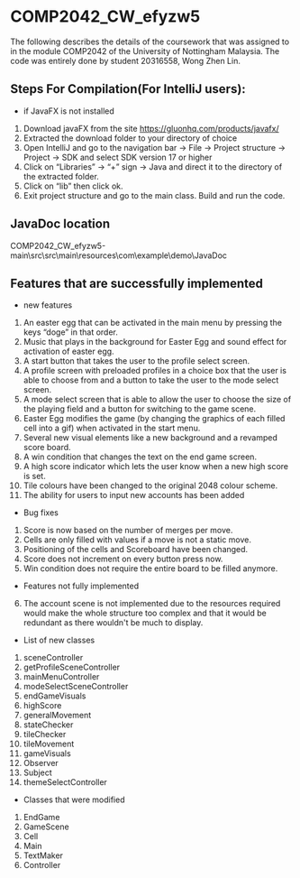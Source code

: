 # COMP2042_CW_efyzw5
The following describes the details of the coursework that was assigned to in the module COMP2042 of the University of Nottingham Malaysia. The code was entirely done by student 20316558, Wong Zhen Lin. 

## Steps For Compilation(For IntelliJ users):
- if JavaFX is not installed
1. Download javaFX from the site https://gluonhq.com/products/javafx/  
2. Extracted the download folder to your directory of choice
3. Open IntelliJ and go to the navigation bar -> File -> Project structure -> Project -> SDK and select SDK version 17 or higher
4. Click on “Libraries” -> “+” sign -> Java and direct it to the directory of the extracted folder.
5. Click on “lib” then click ok.
6. Exit project structure and go to the main class. Build and run the code.

## JavaDoc location
COMP2042_CW_efyzw5-main\src\src\main\resources\com\example\demo\JavaDoc

## Features that are successfully implemented
- new features
1. An easter egg that can be activated in the main menu by pressing the keys “doge” in that order.
2. Music that plays in the background for Easter Egg and sound effect for activation of easter egg.
3. A start button that takes the user to the profile select screen.
4. A profile screen with preloaded profiles in a choice box that the user is able to choose from and a button to take the user to the mode select screen.
5. A mode select screen that is able to allow the user to choose the size of the playing field and a button for switching to the game scene.
6. Easter Egg modifies the game (by changing the graphics of each filled cell into a gif) when activated in the start menu.
7. Several new visual elements like a new background and a revamped score board.
8. A win condition that changes the text on the end game screen.
9. A high score indicator which lets the user know when a new high score is set.
10. Tile colours have been changed to the original 2048 colour scheme.
11. The ability for users to input new accounts has been added 
- Bug fixes
1. Score is now based on the number of merges per move.
2. Cells are only filled with values if a move is not a static move.
3. Positioning of the cells and Scoreboard have been changed.
4. Score does not increment on every button press now.
5. Win condition does not require the entire board to be filled anymore.
- Features not fully implemented
6. The account scene is not implemented due to the resources required would make the whole structure too complex and that it would be redundant as there wouldn't be much to display.
- List of new classes
1. sceneController
2. getProfileSceneController
3. mainMenuController
4. modeSelectSceneController
5. endGameVisuals
6. highScore
7. generalMovement
8. stateChecker
9. tileChecker
10. tileMovement
11. gameVisuals
12. Observer
13. Subject 
14. themeSelectController
- Classes that were modified
1. EndGame
2. GameScene
3. Cell
4. Main
5. TextMaker
6. Controller


